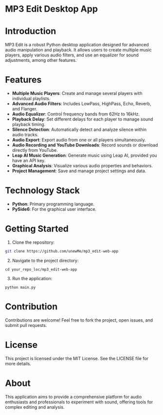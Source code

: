 # MP3 Edit Desktop App #

# Introduction #
MP3 Edit is a robust Python desktop application designed for advanced audio manipulation and playback. 
It allows users to create multiple music players, apply various audio filters, and use an equalizer for sound adjustments, among other features.

# Features #
- __Multiple Music Players__: Create and manage several players with individual playlists.
- __Advanced Audio Filters__: Includes LowPass, HighPass, Echo, Reverb, and Flanger.
- __Audio Equalizer__: Control frequency bands from 62Hz to 16kHz.
- __Playback Delay__: Set different delays for each player to manage sound playback timing.
- __Silence Detection__: Automatically detect and analyze silence within audio tracks.
- __Audio Export__: Export audio from one or all players simultaneously.
- __Audio Recording and YouTube Downloads__: Record sounds or download directly from YouTube.
- __Leap AI Music Generation__: Generate music using Leap AI, provided you have an API key.
- __Graphical Analysis__: Visualize various audio properties and behaviors.
- __Project Management__: Save and manage project settings and data.

# Technology Stack #
- __Python__: Primary programming language.
- __PySide6__: For the graphical user interface.

# Getting Started #
1. Clone the repository:
  ```bash
  git clone https://github.com/unewMe/mp3_edit-web-app
  ```
  2. Navigate to the project directory:
  ```
  cd your_repo_loc/mp3_edit-web-app
  ```
  3. Run the application:
  ```
  python main.py
```
# Contribution # 
Contributions are welcome! Feel free to fork the project, open issues, and submit pull requests.

# License #
This project is licensed under the MIT License. See the LICENSE file for more details.

# About #
This application aims to provide a comprehensive platform for audio enthusiasts and professionals to experiment with sound, offering tools for complex editing and analysis.
